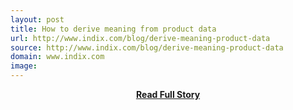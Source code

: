 ```yaml
---
layout: post
title: How to derive meaning from product data
url: http://www.indix.com/blog/derive-meaning-product-data
source: http://www.indix.com/blog/derive-meaning-product-data
domain: www.indix.com
image: 
---
```


<p></p>
<center><p><a href="http://www.indix.com/blog/derive-meaning-product-data" style='padding:25px; font-sze:18px; font-weight: bold;'>Read Full Story</a></p></center>
